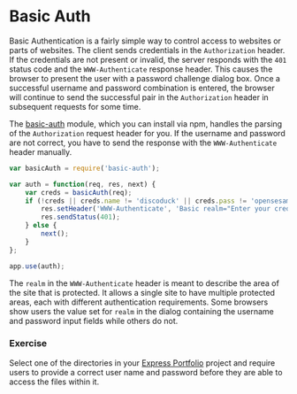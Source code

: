 # Basic Auth

Basic Authentication is a fairly simple way to control access to websites or parts of websites. The client sends credentials in the `Authorization` header. If the credentials are not present or invalid, the server responds with the `401` status code and  the `WWW-Authenticate` response header. This causes the browser to present the user with a password challenge dialog box. Once a successful username and password combination is entered, the browser will continue to send the successful pair in the `Authorization` header in subsequent requests for some time.

The [basic-auth](https://github.com/jshttp/basic-auth) module, which you can install via npm, handles the parsing of the `Authorization` request header for you. If the username and password are not correct, you have to send the response with the `WWW-Authenticate` header manually.

```js
var basicAuth = require('basic-auth');

var auth = function(req, res, next) {
    var creds = basicAuth(req);
    if (!creds || creds.name != 'discoduck' || creds.pass != 'opensesame') {
        res.setHeader('WWW-Authenticate', 'Basic realm="Enter your credentials to see this stuff."');
        res.sendStatus(401);
    } else {
        next();
    }
};

app.use(auth);
```

The `realm` in the `WWW-Authenticate` header is meant to describe the area of the site that is protected. It allows a single site to have multiple protected areas, each with different authentication requirements. Some browsers show users the value set for `realm` in the dialog containing the username and password input fields while others do not.

### Exercise

Select one of the directories in your [Express Portfolio](wk6_express) project and require users to provide a correct user name and password before they are able to access the files within it.




